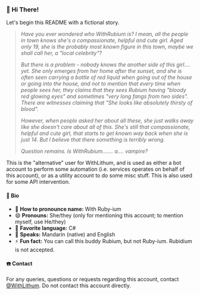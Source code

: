 ### 👋 Hi There!

Let's begin this README with a fictional story.

> _Have you ever wondered who WithRubium is? I mean, all the people in town knows she's a compassionate, helpful and cute girl. Aged only 19, she is the probably most known figure in this town, maybe we shall call her, a "local celebrity"?_
> 
> _But there is a problem - nobody knows the another side of this girl.... yet. She only emerges from her home after the sunset, and she is often seen carrying a bottle of red liquid when going out of the house or going into the house, and not to mention that every time when people sees her, they claims that they sees Rubium having "bloody red glowing eyes" and sometimes "very long fangs from two sides". There are witnesses claiming that "She looks like absolutely thirsty of blood"._
> 
> _However, when people asked her about all these, she just walks away like she doesn't care about all of this. She's still that compassionate, helpful and cute girl, that starts to get known way back when she is just 14. But I believe that there something is terribly wrong._
>
> _Question remains. Is WithRubium....... a.... vampire?_

This is the "alternative" user for WithLithum, and is used as either a bot account to perform some automation (i.e. services operates on behalf of this account), or as a utility account to do some misc stuff. This is also used for some API intervention.

#### 📰 Bio
* 📛 **How to pronounce name:** With Ruby-ium
* 😄 **Pronouns:** She/they (only for mentioning this account; to mention myself, use He/they)
* 🙂 **Favorite language:** C#
* 🚛 **Speaks:** Mandarin (native) and English
* ⚡ **Fun fact:** You can call this buddy Rubium, but not Ruby-ium. Rubidium is not accepted.

#### ☎️ Contact
For any queries, questions or requests regarding this account, contact [@WithLithum](https://github.com/WithLithum). Do not contact this account directly.
